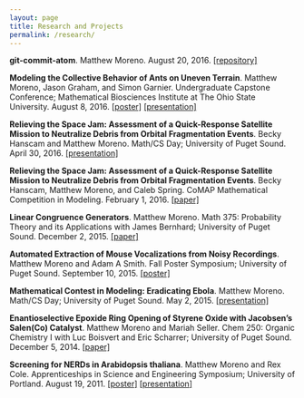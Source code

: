```yaml
---
layout: page
title: Research and Projects
permalink: /research/
---
```


**git-commit-atom**. Matthew Moreno. August 20, 2016. [[repository]](https://github.com/mmore500/git-commit-atom)

**Modeling the Collective Behavior of Ants on Uneven Terrain**. Matthew Moreno, Jason Graham, and Simon Garnier. Undergraduate Capstone Conference; Mathematical Biosciences Institute at The Ohio State University. August 8, 2016. [[poster]](/resources/august_8_2016_poster.pdf) [[presentation]](/resources/august_8_2016_presentation.pdf)

**Relieving the Space Jam: Assessment of a Quick-Response Satellite Mission to Neutralize Debris from Orbital Fragmentation Events**. Becky Hanscam and Matthew Moreno. Math/CS Day; University of Puget Sound. April 30, 2016. [[presentation]](/resources/april_30_2016.pdf)

**Relieving the Space Jam: Assessment of a Quick-Response Satellite Mission to Neutralize Debris from Orbital Fragmentation Events**. Becky Hanscam, Matthew Moreno, and Caleb Spring. CoMAP Mathematical Competition in Modeling. February 1, 2016. [[paper]](/resources/february_1_2016.pdf)

**Linear Congruence Generators**. Matthew Moreno. Math 375: Probability Theory and its Applications with James Bernhard; University of Puget Sound. December 2, 2015. [[paper]](/resources/december_2_2015.pdf)

**Automated Extraction of Mouse Vocalizations from Noisy Recordings**. Matthew Moreno and Adam A Smith. Fall Poster Symposium; University of Puget Sound. September 10, 2015. [[poster]](/resources/september_10_2015.pdf)

**Mathematical Contest in Modeling: Eradicating Ebola**. Matthew Moreno. Math/CS Day; University of Puget Sound. May 2, 2015. [[presentation]](/resources/may_2_2015.pdf)

**Enantioselective Epoxide Ring Opening of Styrene Oxide with
Jacobsen’s Salen(Co) Catalyst**. Matthew Moreno and Mariah Seller. Chem 250: Organic Chemistry I with Luc Boisvert and Eric Scharrer; University of Puget Sound. December 5, 2014. [[paper]](/resources/december_5_2014.pdf)

**Screening for NERDs in Arabidopsis thaliana**. Matthew Moreno and Rex Cole. Apprenticeships in Science and Engineering Symposium; University of Portland. August 19, 2011. [[poster]](/resources/august_19_2011_poster.pdf) [[presentation]](/resources/august_19_2011_presentation.pdf)
